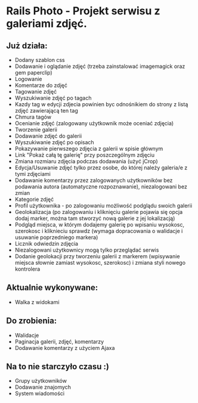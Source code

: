 # Rails Photo - Projekt serwisu z galeriami zdjęć.

## Już działa:

* Dodany szablon css
* Dodawanie i oglądanie zdjęć (trzeba zainstalować imagemagick oraz gem paperclip)
* Logowanie
* Komentarze do zdjęć
* Tagowanie zdjęć
* Wyszukiwanie zdjęć po tagach
* Kazdy tag w edycji zdjecia powinien byc odnośnikiem do strony z listą zdjęć zawierającą ten tag
* Chmura tagów
* Ocenianie zdjęć (zalogowany użytkownik może oceniać zdjęcia)
* Tworzenie galerii
* Dodawanie zdjęć do galerii
* Wyszukiwanie zdjęć po opisach
* Pokazywanie pierwszego zdjęcia z galerii w spisie głównym
* Link "Pokaż całą tę galerię" przy poszczególnym zdjęciu
* Zmiana rozmiaru zdjęcia podczas dodawania (użyć jCrop)
* Edycja/Usuwanie zdjęć tylko przez osobe, do której należy galeria/e z tymi zdjęciami
* Dodawanie komentarzy przez zalogowanych użytkowników bez podawania autora (automatyczne rozpoznawanie), niezalogowani bez zmian
* Kategorie zdjęć
* Profil użytkownika - po zalogowaniu możliwość podglądu swoich galerii
* Geolokalizacja (po zalogowaniu i kliknięciu galerie pojawia się opcja dodaj marker, można tam stworzyć nową galerie z jej lokalizacją)
* Podgląd miejsca, w którym dodajemy galerię po wpisaniu wysokosc, szerokosc i kliknieciu sprawdz (wymaga dopracowania o walidacje i usuwanie poprzedniego markera)
* Licznik odwiedzin zdjęcia
* Niezalogowani użytkownicy mogą tylko przeglądać serwis
* Dodanie geolokacji przy tworzeniu galerii z markerem (wpisywanie miejsca słownie zamiast wysokosc, szerokosc) i zmiana styli nowego kontrolera

## Aktualnie wykonywane:

* Walka z widokami

## Do zrobienia:

* Walidacje
* Paginacja galerii, zdjęć, komentarzy
* Dodawanie komentarzy z użyciem Ajaxa

## Na to nie starczyło czasu :)

* Grupy użytkowników
* Dodawanie znajomych
* System wiadomości
